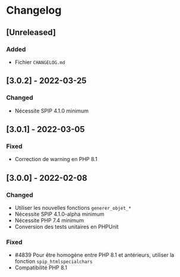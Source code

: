 # Changelog

## [Unreleased]

### Added

- Fichier `CHANGELOG.md`


## [3.0.2] - 2022-03-25

### Changed

- Nécessite SPIP 4.1.0 minimum


## [3.0.1] - 2022-03-05

### Fixed

- Correction de warning en PHP 8.1


## [3.0.0] - 2022-02-08

### Changed

- Utiliser les nouvelles fonctions `generer_objet_*`
- Nécessite SPIP 4.1.0-alpha minimum
- Nécessite PHP 7.4 minimum
- Conversion des tests unitaires en PHPUnit

### Fixed

- #4839 Pour être homogène entre PHP 8.1 et antérieurs, utiliser la fonction `spip_htmlspecialchars`
- Compatibilité PHP 8.1
